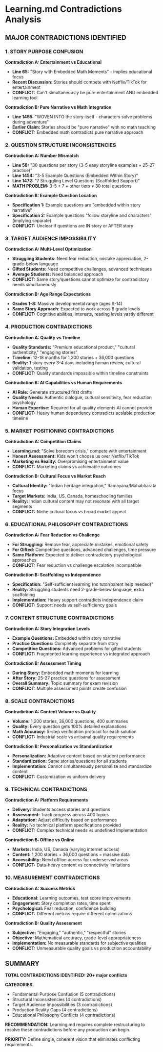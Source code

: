 # Learning.md Contradictions Analysis

## MAJOR CONTRADICTIONS IDENTIFIED

### 1. STORY PURPOSE CONFUSION

**Contradiction A: Entertainment vs Educational**
- **Line 65:** "Story with Embedded Math Moments" - implies educational focus
- **Recent Discussion:** Stories should compete with Netflix/TikTok for entertainment
- **CONFLICT:** Can't simultaneously be pure entertainment AND embedded learning tool

**Contradiction B: Pure Narrative vs Math Integration**
- **Line 1455:** "WOVEN INTO the story itself - characters solve problems during adventure"
- **Earlier Claim:** Stories should be "pure narrative" with no math teaching
- **CONFLICT:** Embedded math contradicts pure narrative approach

### 2. QUESTION STRUCTURE INCONSISTENCIES

**Contradiction A: Number Mismatch**
- **Line 58:** "30 questions per story (3-5 easy storyline examples + 25-27 practice)"
- **Line 1454:** "3-5 Example Questions (Embedded Within Story)"
- **Line 1472:** "7 Struggling Level Questions (Scaffolded Support)"
- **MATH PROBLEM:** 3-5 + 7 + other tiers ≠ 30 total questions

**Contradiction B: Example Question Location**
- **Specification 1:** Example questions are "embedded within story narrative"
- **Specification 2:** Example questions "follow storyline and characters" (implying separate)
- **CONFLICT:** Unclear if questions are IN story or AFTER story

### 3. TARGET AUDIENCE IMPOSSIBILITY

**Contradiction A: Multi-Level Optimization**
- **Struggling Students:** Need fear reduction, mistake appreciation, 2-grade-below language
- **Gifted Students:** Need competitive challenges, advanced techniques
- **Average Students:** Need balanced approach
- **CONFLICT:** Same story/questions cannot optimize for contradictory needs simultaneously

**Contradiction B: Age Range Expectations**
- **Grades 1-8:** Massive developmental range (ages 6-14)
- **Same Story Approach:** Expected to work across 8 grade levels
- **CONFLICT:** Cognitive abilities, interests, reading levels vastly different

### 4. PRODUCTION CONTRADICTIONS

**Contradiction A: Quality vs Timeline**
- **Quality Standards:** "Premium educational product," "cultural authenticity," "engaging stories"
- **Timeline:** 12-18 months for 1,200 stories + 36,000 questions
- **Reality:** 1 story every 3-4 days including human review, cultural validation, testing
- **CONFLICT:** Quality standards impossible within timeline constraints

**Contradiction B: AI Capabilities vs Human Requirements**
- **AI Role:** Generate structured first drafts
- **Quality Needs:** Authentic dialogue, cultural sensitivity, fear reduction psychology
- **Human Expertise:** Required for all quality elements AI cannot provide
- **CONFLICT:** Heavy human dependency contradicts scalable production timeline

### 5. MARKET POSITIONING CONTRADICTIONS

**Contradiction A: Competition Claims**
- **Learning.md:** "Solve boredom crisis," compete with entertainment
- **Honest Assessment:** Kids won't choose us over Netflix/TikTok
- **Marketing vs Reality:** Overpromising entertainment value
- **CONFLICT:** Marketing claims vs achievable outcomes

**Contradiction B: Cultural Focus vs Market Reach**
- **Cultural Identity:** "Indian heritage integration," Ramayana/Mahabharata focus
- **Target Markets:** India, US, Canada, homeschooling families
- **Reality:** Indian cultural content may not resonate with all target segments
- **CONFLICT:** Niche cultural focus vs broad market appeal

### 6. EDUCATIONAL PHILOSOPHY CONTRADICTIONS

**Contradiction A: Fear Reduction vs Challenge**
- **For Struggling:** Remove fear, appreciate mistakes, emotional safety
- **For Gifted:** Competitive questions, advanced challenges, time pressure
- **Same Platform:** Expected to deliver contradictory psychological approaches
- **CONFLICT:** Fear reduction vs challenge escalation incompatible

**Contradiction B: Scaffolding vs Independence**
- **Specification:** "Self-sufficient learning (no tutor/parent help needed)"
- **Reality:** Struggling students need 2-grade-below language, extra scaffolding
- **Implementation:** Heavy support contradicts independence claim
- **CONFLICT:** Support needs vs self-sufficiency goals

### 7. CONTENT STRUCTURE CONTRADICTIONS

**Contradiction A: Story Integration Levels**
- **Example Questions:** Embedded within story narrative
- **Practice Questions:** Completely separate from story
- **Competitive Questions:** Advanced problems for gifted students
- **CONFLICT:** Fragmented learning experience vs integrated approach

**Contradiction B: Assessment Timing**
- **During Story:** Embedded math moments for learning
- **After Story:** 25-27 practice questions for assessment
- **Overall Summary:** Topic summary for exam revision
- **CONFLICT:** Multiple assessment points create confusion

### 8. SCALE CONTRADICTIONS

**Contradiction A: Content Volume vs Quality**
- **Volume:** 1,200 stories, 36,000 questions, 400 summaries
- **Quality:** Every question gets 100% detailed explanations
- **Math Accuracy:** 5-step verification protocol for each solution
- **CONFLICT:** Industrial scale vs artisanal quality requirements

**Contradiction B: Personalization vs Standardization**
- **Personalization:** Adaptive content based on student performance
- **Standardization:** Same stories/questions for all students
- **Implementation:** Cannot simultaneously personalize and standardize content
- **CONFLICT:** Customization vs uniform delivery

### 9. TECHNICAL CONTRADICTIONS

**Contradiction A: Platform Requirements**
- **Delivery:** Students access stories and questions
- **Assessment:** Track progress across 400 topics
- **Adaptation:** Adjust difficulty based on performance
- **Reality:** No technical platform specifications provided
- **CONFLICT:** Complex technical needs vs undefined implementation

**Contradiction B: Offline vs Online**
- **Markets:** India, US, Canada (varying internet access)
- **Content:** 1,200 stories + 36,000 questions = massive data
- **Accessibility:** Need offline access for underserved areas
- **CONFLICT:** Data-heavy content vs connectivity limitations

### 10. MEASUREMENT CONTRADICTIONS

**Contradiction A: Success Metrics**
- **Educational:** Learning outcomes, test score improvements
- **Engagement:** Story completion rates, time spent
- **Psychological:** Fear reduction, confidence building
- **CONFLICT:** Different metrics require different optimizations

**Contradiction B: Quality Assessment**
- **Subjective:** "Engaging," "authentic," "respectful" stories
- **Objective:** Mathematical accuracy, grade-level appropriateness
- **Implementation:** No measurable standards for subjective qualities
- **CONFLICT:** Unmeasurable quality goals vs production accountability

## SUMMARY

**TOTAL CONTRADICTIONS IDENTIFIED: 20+ major conflicts**

**CATEGORIES:**
- Fundamental Purpose Confusion (5 contradictions)
- Structural Inconsistencies (4 contradictions)
- Target Audience Impossibilities (3 contradictions)
- Production Reality Gaps (4 contradictions)
- Educational Philosophy Conflicts (4 contradictions)

**RECOMMENDATION:** Learning.md requires complete restructuring to resolve these contradictions before any production can begin.

**PRIORITY:** Define single, coherent vision that eliminates conflicting requirements.
